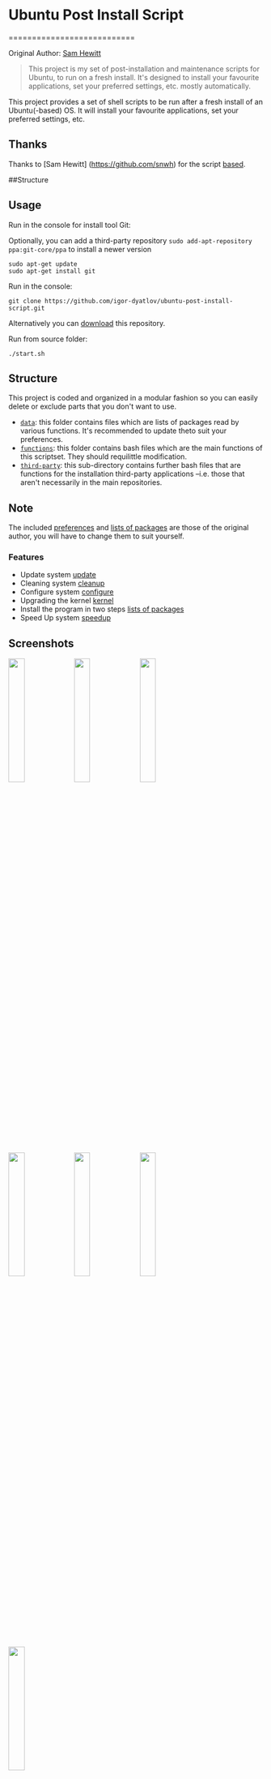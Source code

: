 # Ubuntu Post Install Script
===========================

Original Author: [Sam Hewitt](https://github.com/snwh)

> This project is my set of post-installation and maintenance scripts for Ubuntu, to run on a fresh install. It's designed to install your favourite applications, set your preferred settings, etc. mostly automatically.

This project provides a set of shell scripts to be run after a fresh install of an Ubuntu(-based) OS. It will install your favourite applications, set your preferred settings, etc.

## Thanks
Thanks to [Sam Hewitt] (https://github.com/snwh) for the script [based](https://github.com/snwh/ubuntu-post-install).

##Structure

## Usage
Run in the console for install tool Git:

Optionally, you can add a third-party repository `sudo add-apt-repository ppa:git-core/ppa` to install a newer version

    sudo apt-get update
    sudo apt-get install git

Run in the console:

    git clone https://github.com/igor-dyatlov/ubuntu-post-install-script.git

Alternatively you can [download](https://github.com/igor-dyatlov/ubuntu-post-install-script/archive/master.zip) this repository.

Run from source folder:

    ./start.sh


## Structure

This project is coded and organized in a modular fashion so you can easily delete or exclude parts that you don't want to use.

* [`data`](/data): this folder contains files which are lists of packages read by various functions. It's recommended to update theto suit your preferences.
* [`functions`](/functions): this folder contains bash files which are the main functions of this scriptset. They should requilittle modification.
* [`third-party`](/functions/third-party): this sub-directory contains further bash files that are functions for the installation third-party applications &ndash;i.e. those that aren't necessarily in the main repositories.


## Note
The included [preferences](functions/configure) and [lists of packages](data) are those of the original author, you will have to change them to suit yourself.

### Features
 - Update system [update](functions/update)
 - Cleaning system [cleanup](functions/cleanup)
 - Configure system [configure](functions/configure)
 - Upgrading the kernel [kernel](functions/kernel)
 - Install the program in two steps [lists of packages](data)
 - Speed Up system [speedup](functions/speedup)

## Screenshots
<img src=".github/img/Screenshot-1.png" width="25%"/>
<img src=".github/img/Screenshot-2.png" width="25%"/>
<img src=".github/img/Screenshot-3.png" width="25%"/>
<img src=".github/img/Screenshot-4.png" width="25%"/>
<img src=".github/img/Screenshot-5.png" width="25%"/>
<img src=".github/img/Screenshot-6.png" width="25%"/>
<img src=".github/img/Screenshot-7.png" width="25%"/>

### Donation
https://www.paypal.me/IgorDyatlov

### License
All files in this project are under the [LICENSE.md](LICENSE.md) license unless otherwise stated in the file or by a dependency's license file.
